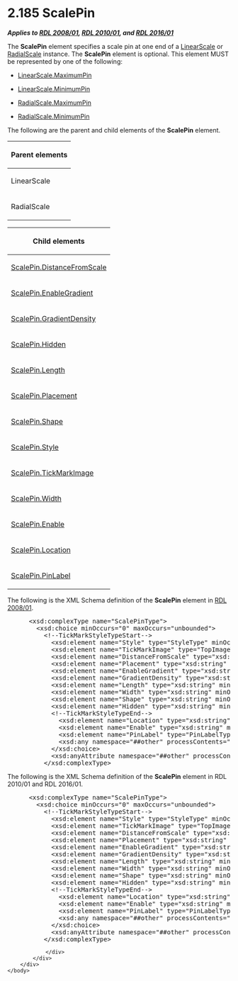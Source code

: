 <html dir="LTR" xmlns:mshelp="http://msdn.microsoft.com/mshelp" xmlns:ddue="http://ddue.schemas.microsoft.com/authoring/2003/5" xmlns:xlink="http://www.w3.org/1999/xlink" xmlns:tool="http://www.microsoft.com/tooltip">
    <head>
        <meta http-equiv="Content-Type" content="text/html; CHARSET=utf-8"></meta>
        <meta name="save" content="history"></meta>
        <title>2.185 ScalePin</title>
        <xml>
            <mshelp:toctitle title="2.185 ScalePin"></mshelp:toctitle>
            <mshelp:rltitle title="[MS-RDL]: ScalePin"></mshelp:rltitle>
            <mshelp:keyword index="A" term="b04b7ea8-b15d-4c22-a1e2-c8ac4f7f01b0"></mshelp:keyword>
            <mshelp:attr name="DCSext.ContentType" value="open specification"></mshelp:attr>
            <mshelp:attr name="AssetID" value="b04b7ea8-b15d-4c22-a1e2-c8ac4f7f01b0"></mshelp:attr>
            <mshelp:attr name="TopicType" value="kbRef"></mshelp:attr>
            <mshelp:attr name="DCSext.Title" value="[MS-RDL]: ScalePin" />
        </xml>
    </head>
    <body>
        <div id="header">
            <h1 class="heading">2.185 ScalePin</h1>
        </div>
        <div id="mainSection">
            <div id="mainBody">
                <div id="allHistory" class="saveHistory"></div>
                <div id="sectionSection0" class="section" name="collapseableSection">
                    

<p><b><i>Applies to </i></b><a href="1e855f94-4617-47e4-b89e-0856c6cb420f.html"><b><i>RDL 2008/01</i></b></a><b><i>,
</i></b><a href="3428e690-a348-4ec7-8a6a-8efb42d2cdee.html"><b><i>RDL 2010/01</i></b></a><b><i>,
and </i></b><a href="52ce3983-2bfc-4e72-9359-42aaf5fe4509.html"><b><i>RDL 2016/01</i></b></a></p>

<p>The <b>ScalePin</b> element specifies a scale pin at one end
of a <a href="744f8b40-7ad5-4652-94a1-76ae5df59389.html">LinearScale</a> or <a href="86468d9f-c561-4b50-a689-5dfccfde8495.html">RadialScale</a> instance. The <b>ScalePin</b>
element is optional. This element MUST be represented by one of the following: </p>

<ul><li><p><span><span> 
</span></span><a href="27402a6d-e319-44c1-903d-209a3fff6ecb.html">LinearScale.MaximumPin</a></p>

</li><li><p><span><span> 
</span></span><a href="1148a0a2-3339-4474-8655-1242555e7bc1.html">LinearScale.MinimumPin</a></p>

</li><li><p><span><span> 
</span></span><a href="3edc62f0-f1f6-4ee3-8b68-566ecd9c25e8.html">RadialScale.MaximumPin</a></p>

</li><li><p><span><span> 
</span></span><a href="03fc3a18-e95f-4bba-8b1f-3f02036f7ee4.html">RadialScale.MinimumPin</a></p>

</li></ul><p>The following are the parent and child elements of the <b>ScalePin</b>
element.</p>

<table>
 <thead>
  <tr>
   <th>
   <p>Parent elements</p>
   </th>
  </tr>
 </thead>
 <tr>
  <td>
  <p>LinearScale</p>
  </td>
 </tr>
 <tr>
  <td>
  <p>RadialScale</p>
  </td>
 </tr>
</table>

<p> </p>

<table>
 <thead>
  <tr>
   <th>
   <p>Child elements</p>
   </th>
  </tr>
 </thead>
 <tr>
  <td>
  <p><a href="805aa92a-ddc3-4709-ae9b-b7be113824b1.html">ScalePin.DistanceFromScale</a></p>
  </td>
 </tr>
 <tr>
  <td>
  <p><a href="a76a580e-c857-4c8c-826c-b5473c011649.html">ScalePin.EnableGradient</a></p>
  </td>
 </tr>
 <tr>
  <td>
  <p><a href="2f1e3e06-cf32-4eca-9295-8931494cb0ad.html">ScalePin.GradientDensity</a></p>
  </td>
 </tr>
 <tr>
  <td>
  <p><a href="5f865d7b-ff76-415f-af23-a131f5922a9c.html">ScalePin.Hidden</a></p>
  </td>
 </tr>
 <tr>
  <td>
  <p><a href="4aceb59a-39dd-4c96-9e48-dd8ac9a30be9.html">ScalePin.Length</a></p>
  </td>
 </tr>
 <tr>
  <td>
  <p><a href="129a2190-36f3-4905-93b3-6141c15476a2.html">ScalePin.Placement</a></p>
  </td>
 </tr>
 <tr>
  <td>
  <p><a href="3300f4f6-c55f-479a-b82b-e39666f87bcf.html">ScalePin.Shape</a></p>
  </td>
 </tr>
 <tr>
  <td>
  <p><a href="0c999e60-95fe-40d5-9515-31af5a5c66b8.html">ScalePin.Style</a></p>
  </td>
 </tr>
 <tr>
  <td>
  <p><a href="b0565651-5a99-47ee-a2f4-d1afa38c08ef.html">ScalePin.TickMarkImage</a></p>
  </td>
 </tr>
 <tr>
  <td>
  <p><a href="2e9e31b7-b16b-4e67-869d-88d8217d0c67.html">ScalePin.Width</a></p>
  </td>
 </tr>
 <tr>
  <td>
  <p><a href="7f294e82-48a9-4144-96c4-3434fa6cf325.html">ScalePin.Enable</a></p>
  </td>
 </tr>
 <tr>
  <td>
  <p><a href="e0931333-4ede-4bde-a879-8cab6cf1735a.html">ScalePin.Location</a></p>
  </td>
 </tr>
 <tr>
  <td>
  <p><a href="4ec0f67e-e052-4343-93c7-6ecf94994007.html">ScalePin.PinLabel</a></p>
  </td>
 </tr>
</table>

<p>The following is the XML Schema definition of the <b>ScalePin</b>
element in <a href="file:///C:\Users\v-ciwyck\Documents\EAI%20Projects\EAI%20166%20RDL%20scrub\EAI%20166_MS-RDL%20Scrub%20Instructions%20101416%20CJW.docx#Section_1e855f94461747e4b89e0856c6cb420f"><span>RDL 2008/01</span></a>.</p>

<dl>
<dd>
<div><pre> &lt;xsd:complexType name=&quot;ScalePinType&quot;&gt;
   &lt;xsd:choice minOccurs=&quot;0&quot; maxOccurs=&quot;unbounded&quot;&gt;
     &lt;!--TickMarkStyleTypeStart--&gt;
       &lt;xsd:element name=&quot;Style&quot; type=&quot;StyleType&quot; minOccurs=&quot;0&quot; /&gt;
       &lt;xsd:element name=&quot;TickMarkImage&quot; type=&quot;TopImageType&quot; minOccurs=&quot;0&quot; /&gt;
       &lt;xsd:element name=&quot;DistanceFromScale&quot; type=&quot;xsd:string&quot; minOccurs=&quot;0&quot; /&gt;
       &lt;xsd:element name=&quot;Placement&quot; type=&quot;xsd:string&quot; minOccurs=&quot;0&quot; /&gt;
       &lt;xsd:element name=&quot;EnableGradient&quot; type=&quot;xsd:string&quot; minOccurs=&quot;0&quot; /&gt;
       &lt;xsd:element name=&quot;GradientDensity&quot; type=&quot;xsd:string&quot; minOccurs=&quot;0&quot; /&gt;
       &lt;xsd:element name=&quot;Length&quot; type=&quot;xsd:string&quot; minOccurs=&quot;0&quot; /&gt;
       &lt;xsd:element name=&quot;Width&quot; type=&quot;xsd:string&quot; minOccurs=&quot;0&quot; /&gt;
       &lt;xsd:element name=&quot;Shape&quot; type=&quot;xsd:string&quot; minOccurs=&quot;0&quot; /&gt;
       &lt;xsd:element name=&quot;Hidden&quot; type=&quot;xsd:string&quot; minOccurs=&quot;0&quot; /&gt;
       &lt;!--TickMarkStyleTypeEnd--&gt;
         &lt;xsd:element name=&quot;Location&quot; type=&quot;xsd:string&quot; minOccurs=&quot;0&quot; /&gt;
         &lt;xsd:element name=&quot;Enable&quot; type=&quot;xsd:string&quot; minOccurs=&quot;0&quot; /&gt;
         &lt;xsd:element name=&quot;PinLabel&quot; type=&quot;PinLabelType&quot; minOccurs=&quot;0&quot; /&gt;
         &lt;xsd:any namespace=&quot;##other&quot; processContents=&quot;skip&quot; /&gt;
       &lt;/xsd:choice&gt;
       &lt;xsd:anyAttribute namespace=&quot;##other&quot; processContents=&quot;skip&quot; /&gt;
     &lt;/xsd:complexType&gt;
</pre></div>
</dd></dl>

<p>The following is the XML Schema definition of the <b>ScalePin</b>
element in RDL 2010/01 and RDL 2016/01.</p>

<dl>
<dd>
<div><pre> &lt;xsd:complexType name=&quot;ScalePinType&quot;&gt;
   &lt;xsd:choice minOccurs=&quot;0&quot; maxOccurs=&quot;unbounded&quot;&gt;
     &lt;!--TickMarkStyleTypeStart--&gt;
       &lt;xsd:element name=&quot;Style&quot; type=&quot;StyleType&quot; minOccurs=&quot;0&quot; /&gt;
       &lt;xsd:element name=&quot;TickMarkImage&quot; type=&quot;TopImageType&quot; minOccurs=&quot;0&quot; /&gt;
       &lt;xsd:element name=&quot;DistanceFromScale&quot; type=&quot;xsd:string&quot; minOccurs=&quot;0&quot; /&gt;
       &lt;xsd:element name=&quot;Placement&quot; type=&quot;xsd:string&quot; minOccurs=&quot;0&quot; /&gt;
       &lt;xsd:element name=&quot;EnableGradient&quot; type=&quot;xsd:string&quot; minOccurs=&quot;0&quot; /&gt;
       &lt;xsd:element name=&quot;GradientDensity&quot; type=&quot;xsd:string&quot; minOccurs=&quot;0&quot; /&gt;
       &lt;xsd:element name=&quot;Length&quot; type=&quot;xsd:string&quot; minOccurs=&quot;0&quot; /&gt;
       &lt;xsd:element name=&quot;Width&quot; type=&quot;xsd:string&quot; minOccurs=&quot;0&quot; /&gt;
       &lt;xsd:element name=&quot;Shape&quot; type=&quot;xsd:string&quot; minOccurs=&quot;0&quot; /&gt;
       &lt;xsd:element name=&quot;Hidden&quot; type=&quot;xsd:string&quot; minOccurs=&quot;0&quot; /&gt;
       &lt;!--TickMarkStyleTypeEnd--&gt;
         &lt;xsd:element name=&quot;Location&quot; type=&quot;xsd:string&quot; minOccurs=&quot;0&quot; /&gt;
         &lt;xsd:element name=&quot;Enable&quot; type=&quot;xsd:string&quot; minOccurs=&quot;0&quot; /&gt;
         &lt;xsd:element name=&quot;PinLabel&quot; type=&quot;PinLabelType&quot; minOccurs=&quot;0&quot; /&gt;
         &lt;xsd:any namespace=&quot;##other&quot; processContents=&quot;lax&quot; /&gt;
       &lt;/xsd:choice&gt;
       &lt;xsd:anyAttribute namespace=&quot;##other&quot; processContents=&quot;lax&quot; /&gt;
     &lt;/xsd:complexType&gt;
</pre></div>
</dd></dl>


                </div>
            </div>
        </div>
    </body>
</html>